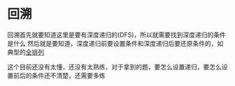 # 回溯

回溯首先就要知道这里是要有深度递归的(DFS)，所以就需要找到深度递归的条件是什么
然后就是要知道，深度递归前要设置条件和深度递归后要还原条件的，如典型的[全排列](../solutions/46-全排列.md)

这个目前还没有太懂，还没有太熟练，对于拿到的题，要怎么设置递归，要怎么设置前后的条件还不清楚，还需要多练